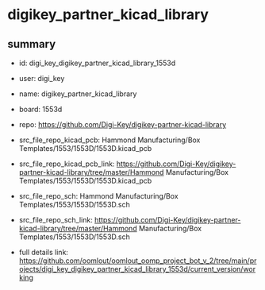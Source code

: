 # digikey_partner_kicad_library
 
## summary 
* id: digi_key_digikey_partner_kicad_library_1553d
* user: digi_key
* name: digikey_partner_kicad_library
* board: 1553d
* repo: https://github.com/Digi-Key/digikey-partner-kicad-library
* src_file_repo_kicad_pcb: Hammond Manufacturing/Box Templates/1553/1553D/1553D.kicad_pcb
* src_file_repo_kicad_pcb_link: https://github.com/Digi-Key/digikey-partner-kicad-library/tree/master/Hammond Manufacturing/Box Templates/1553/1553D/1553D.kicad_pcb


* src_file_repo_sch: Hammond Manufacturing/Box Templates/1553/1553D/1553D.sch
* src_file_repo_sch_link: https://github.com/Digi-Key/digikey-partner-kicad-library/tree/master/Hammond Manufacturing/Box Templates/1553/1553D/1553D.sch
* full details link: https://github.com/oomlout/oomlout_oomp_project_bot_v_2/tree/main/projects/digi_key_digikey_partner_kicad_library_1553d/current_version/working  







